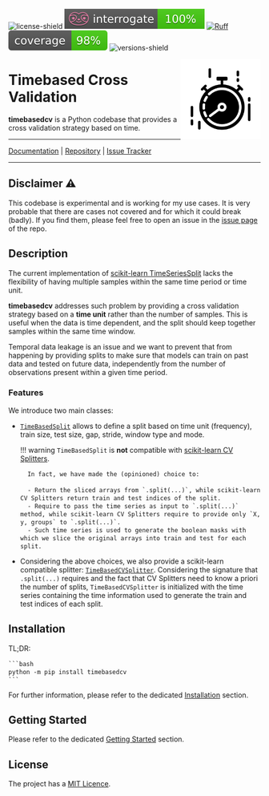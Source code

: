 
![license-shield](https://img.shields.io/github/license/FBruzzesi/timebasedcv)
![interrogate-badge](img/interrogate-shield.svg)
[![Ruff](https://img.shields.io/endpoint?url=https://raw.githubusercontent.com/astral-sh/ruff/main/assets/badge/v2.json)](https://github.com/astral-sh/ruff)
![coverage-badge](img/coverage.svg)
![versions-shield](https://img.shields.io/pypi/pyversions/timebasedcv)

<img src="img/timebasedcv-logo.svg" width=160 height=160 align="right">

# Timebased Cross Validation

**timebasedcv** is a Python codebase that provides a cross validation strategy based on time.

---

[Documentation](https://fbruzzesi.github.io/timebasedcv) | [Repository](https://github.com/fbruzzesi/timebasedcv) | [Issue Tracker](https://github.com/fbruzzesi/timebasedcv/issues)

---

## Disclaimer ⚠️

This codebase is experimental and is working for my use cases. It is very probable that there are cases not covered and for which it could break (badly). If you find them, please feel free to open an issue in the [issue page](https://github.com/FBruzzesi/timebasedcv/issues/new) of the repo.

## Description

The current implementation of [scikit-learn TimeSeriesSplit](https://scikit-learn.org/stable/modules/generated/sklearn.model_selection.TimeSeriesSplit.html) lacks the flexibility of having multiple samples within the same time period or time unit.

**timebasedcv** addresses such problem by providing a cross validation strategy based on a **time unit** rather than the number of samples. This is useful when the data is time dependent, and the split should keep together samples within the same time window.

Temporal data leakage is an issue and we want to prevent that from happening by providing splits to make sure that models can train on past data and tested on future data, independently from the number of observations present within a given time period.

### Features

We introduce two main classes:

- [`TimeBasedSplit`](api/timebasedsplit.md#timebasedcv.timebasedsplit.TimeBasedSplit) allows to define a split based on time unit (frequency), train size, test size, gap, stride, window type and mode.

    !!! warning
        `TimeBasedSplit` is **not** compatible with [scikit-learn CV Splitters](https://scikit-learn.org/stable/common_pitfalls.html#id3).

        In fact, we have made the (opinioned) choice to:

        - Return the sliced arrays from `.split(...)`, while scikit-learn CV Splitters return train and test indices of the split.
        - Require to pass the time series as input to `.split(...)` method, while scikit-learn CV Splitters require to provide only `X, y, groups` to `.split(...)`.
        - Such time series is used to generate the boolean masks with which we slice the original arrays into train and test for each split.

- Considering the above choices, we also provide a scikit-learn compatible splitter: [`TimeBasedCVSplitter`](api/sklearn.md#timebasedcv.sklearn.TimeBasedCVSplitter). Considering the signature that `.split(...)` requires and the fact that CV Splitters need to know a priori the number of splits, `TimeBasedCVSplitter` is initialized with the time series containing the time information used to generate the train and test indices of each split.

## Installation

TL;DR:

    ```bash
    python -m pip install timebasedcv
    ```

For further information, please refer to the dedicated [Installation](installation.md) section.

## Getting Started

Please refer to the dedicated [Getting Started](user-guide/getting-started.md) section.

## License

The project has a [MIT Licence](https://github.com/FBruzzesi/timebasedcv/blob/main/LICENSE).
